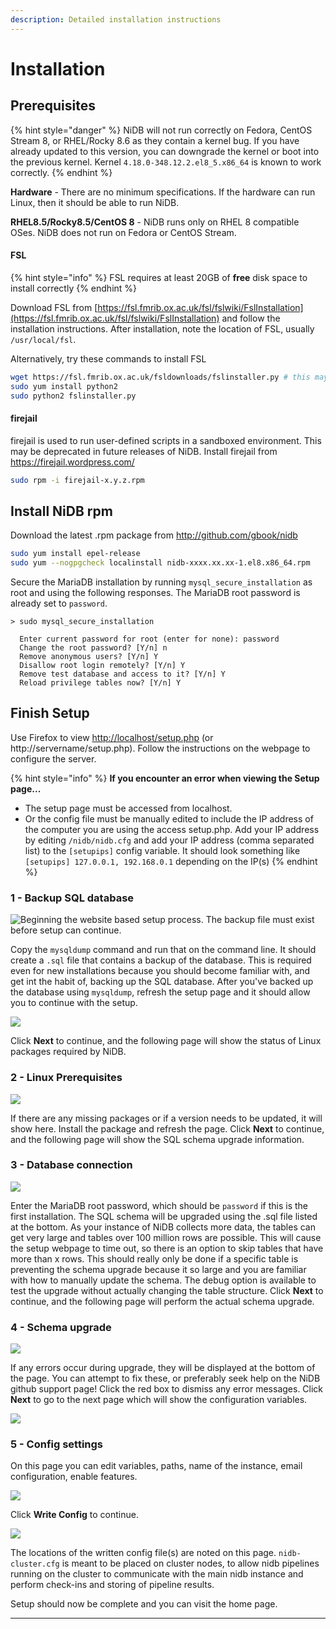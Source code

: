 ```yaml
---
description: Detailed installation instructions
---
```


# Installation

## Prerequisites

{% hint style="danger" %}
NiDB will not run correctly on Fedora, CentOS Stream 8, or RHEL/Rocky 8.6 as they contain a kernel bug. If you have already updated to this version, you can downgrade the kernel or boot into the previous kernel. Kernel `4.18.0-348.12.2.el8_5.x86_64` is known to work correctly.
{% endhint %}

**Hardware** - There are no minimum specifications. If the hardware can run Linux, then it should be able to run NiDB.

**RHEL8.5/Rocky8.5/CentOS 8** - NiDB runs only on RHEL 8 compatible OSes. NiDB does not run on Fedora or CentOS Stream.

#### FSL

{% hint style="info" %}
FSL requires at least 20GB of **free** disk space to install correctly
{% endhint %}

Download FSL from [https://fsl.fmrib.ox.ac.uk/fsl/fslwiki/FslInstallation](https://fsl.fmrib.ox.ac.uk/fsl/fslwiki/FslInstallation) and follow the installation instructions. After installation, note the location of FSL, usually `/usr/local/fsl`.

Alternatively, try these commands to install FSL

```bash
wget https://fsl.fmrib.ox.ac.uk/fsldownloads/fslinstaller.py # this may work
sudo yum install python2
sudo python2 fslinstaller.py
```

#### firejail

firejail is used to run user-defined scripts in a sandboxed environment. This may be deprecated in future releases of NiDB. Install firejail from https://firejail.wordpress.com/

```bash
sudo rpm -i firejail-x.y.z.rpm
```

## Install NiDB rpm

Download the latest .rpm package from http://github.com/gbook/nidb

```bash
sudo yum install epel-release
sudo yum --nogpgcheck localinstall nidb-xxxx.xx.xx-1.el8.x86_64.rpm
```

Secure the MariaDB installation by running `mysql_secure_installation` as root and using the following responses. The MariaDB root password is already set to `password`.

```
> sudo mysql_secure_installation
  
  Enter current password for root (enter for none): password
  Change the root password? [Y/n] n
  Remove anonymous users? [Y/n] Y
  Disallow root login remotely? [Y/n] Y
  Remove test database and access to it? [Y/n] Y
  Reload privilege tables now? [Y/n] Y
```

## Finish Setup

Use Firefox to view [http://localhost/setup.php](http://localhost/setup.php) (or http://servername/setup.php). Follow the instructions on the webpage to configure the server.

{% hint style="info" %}
**If you encounter an error when viewing the Setup page...**

* The setup page must be accessed from localhost.
* Or the config file must be manually edited to include the IP address of the computer you are using the access setup.php. Add your IP address by editing `/nidb/nidb.cfg` and add your IP address (comma separated list) to the `[setupips]` config variable. It should look something like `[setupips] 127.0.0.1, 192.168.0.1` depending on the IP(s)
{% endhint %}

### **1 - Backup SQL database**

![Beginning the website based setup process. The backup file must exist before setup can continue.](https://user-images.githubusercontent.com/8302215/162640572-c1d6ff3f-20d9-4caa-9a95-8602a220c91e.png)

Copy the `mysqldump` command and run that on the command line. It should create a `.sql` file that contains a backup of the database. This is required even for new installations because you should become familiar with, and get int the habit of, backing up the SQL database. After you've backed up the database using `mysqldump`, refresh the setup page and it should allow you to continue with the setup.

![](https://user-images.githubusercontent.com/8302215/162640676-6ea51f70-8fa5-4de3-ae0e-378f7a975c5f.png)

Click **Next** to continue, and the following page will show the status of Linux packages required by NiDB.

### 2 - Linux Prerequisites

![](https://user-images.githubusercontent.com/8302215/162640726-9654b0dd-36bb-4eee-b103-a9e5c4224399.png)

If there are any missing packages or if a version needs to be updated, it will show here. Install the package and refresh the page. Click **Next** to continue, and the following page will show the SQL schema upgrade information.

### 3 - Database connection

![](https://user-images.githubusercontent.com/8302215/162640778-a5cf1971-7030-44d6-9381-508aa021b76e.png)

Enter the MariaDB root password, which should be `password` if this is the first installation. The SQL schema will be upgraded using the .sql file listed at the bottom. As your instance of NiDB collects more data, the tables can get very large and tables over 100 million rows are possible. This will cause the setup webpage to time out, so there is an option to skip tables that have more than x rows. This should really only be done if a specific table is preventing the schema upgrade because it so large and you are familiar with how to manually update the schema. The debug option is available to test the upgrade without actually changing the table structure. Click **Next** to continue, and the following page will perform the actual schema upgrade.

### 4 - Schema upgrade

![](https://user-images.githubusercontent.com/8302215/162641016-ce2bde85-f818-472d-b48a-e66329ca9cba.png)

If any errors occur during upgrade, they will be displayed at the bottom of the page. You can attempt to fix these, or preferably seek help on the NiDB github support page! Click the red box to dismiss any error messages. Click **Next** to go to the next page which will show the configuration variables.

![](https://user-images.githubusercontent.com/8302215/162641071-6d7c71da-c4ad-4d9f-9265-a7d075d59521.png)

### 5 - Config settings

On this page you can edit variables, paths, name of the instance, email configuration, enable features.

![](https://user-images.githubusercontent.com/8302215/162641160-ce57d223-941f-43ba-8c35-d08837998d49.png)

Click **Write Config** to continue.

![](https://user-images.githubusercontent.com/8302215/162641179-b36025a1-4923-42a3-a83c-d77f90f00180.png)

The locations of the written config file(s) are noted on this page. `nidb-cluster.cfg` is meant to be placed on cluster nodes, to allow nidb pipelines running on the cluster to communicate with the main nidb instance and perform check-ins and storing of pipeline results.

Setup should now be complete and you can visit the home page.

***
